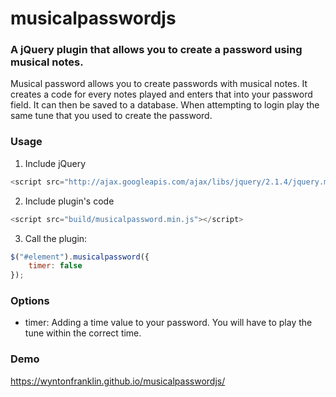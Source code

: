 # musicalpasswordjs

### A jQuery plugin that allows you to create a password using musical notes.

Musical password allows you to create passwords with musical notes. It creates a code for every notes played and enters that into your password field. It can then be saved to a database. When attempting to login play the same tune that you used to create the password.

### Usage

1. Include jQuery

```javascript
<script src="http://ajax.googleapis.com/ajax/libs/jquery/2.1.4/jquery.min.js"></script>
```

2. Include plugin's code

```javascript
<script src="build/musicalpassword.min.js"></script>
```

3. Call the plugin:

```javascript
$("#element").musicalpassword({
    timer: false
});
```



### Options

- timer:
  Adding a  time value to your password. You will have to play the tune within the correct time.



### Demo

https://wyntonfranklin.github.io/musicalpasswordjs/